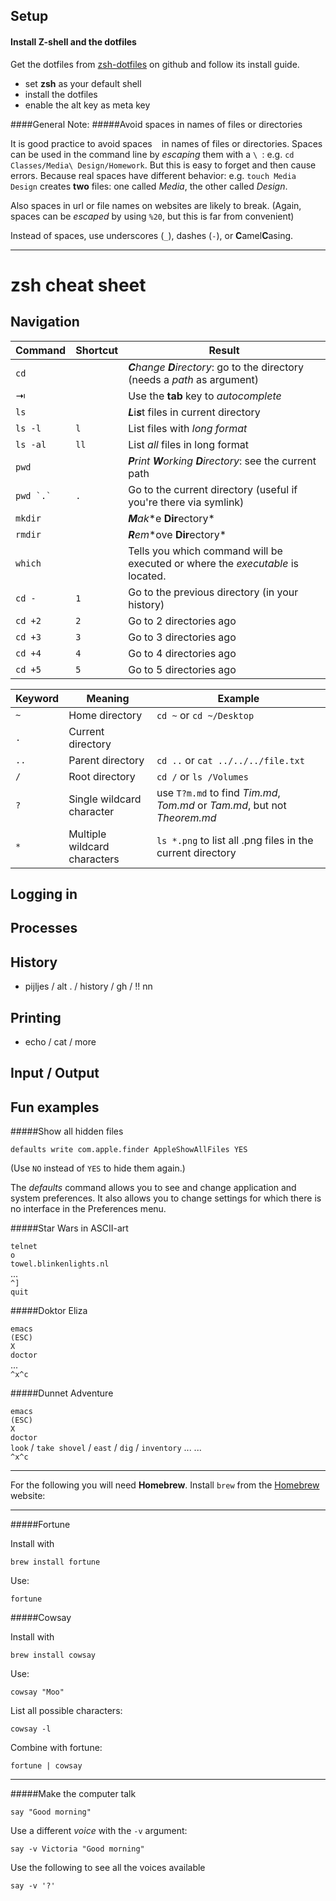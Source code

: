 ## Setup

#### Install Z-shell and the dotfiles

Get the dotfiles from [zsh-dotfiles](https://github.com/irlabs/zsh-dotfiles) on github and follow its install guide.

- set **zsh** as your default shell
- install the dotfiles
- enable the alt key as meta key

####General Note:
#####Avoid spaces in names of files or directories

It is good practice to avoid spaces ` ` in names of files or directories. Spaces can be used in the command line by *escaping* them with a `\ `: e.g. `cd Classes/Media\ Design/Homework`. But this is easy to forget and then cause errors. Because real spaces have different behavior: e.g. `touch Media Design` creates **two** files: one called *Media*, the other called *Design*.

Also spaces in url or file names on websites are likely to break. (Again, spaces can be *escaped* by using `%20`, but this is far from convenient)

Instead of spaces, use underscores (`_`), dashes (`-`), or **C**amel**C**asing.

----

# zsh cheat sheet

## Navigation


| Command      | Shortcut | Result                                                                         |
|--------------|----------|--------------------------------------------------------------------------------|
| `cd`         |          | ***C**hange **D**irectory*: go to the directory (needs a *path* as argument)   |
| ⇥            |          | Use the **tab** key to *autocomplete*                                          |
| `ls`         |          | ***L***i***s***t files in current directory                                    |
| `ls -l`      | `l`      | List files with *long format*                                                  |
| `ls -al`     | `ll`     | List *all* files in long format                                                |
| `pwd`        |          | ***P**rint **W**orking **D**irectory*: see the current path                    |
| ``pwd `.` `` | `.`      | Go to the current directory (useful if you're there via symlink)               |
| `mkdir`      |          | ***M**a**k**e **Dir**ectory*                                                   |
| `rmdir`      |          | ***R**e**m**ove **Dir**ectory*                                                 |
| `which`      |          | Tells you which command will be executed or where the *executable* is located. |
| `cd -`       | `1`      | Go to the previous directory (in your history)                                 |
| `cd +2`      | `2`      | Go to 2 directories ago                                                        |
| `cd +3`      | `3`      | Go to 3 directories ago                                                        |
| `cd +4`      | `4`      | Go to 4 directories ago                                                        |
| `cd +5`      | `5`      | Go to 5 directories ago                                                        |


| Keyword | Meaning                       | Example                                                                     |
|---------|-------------------------------|-----------------------------------------------------------------------------|
| `~`     | Home directory                | `cd ~` or `cd ~/Desktop`                                                    |
| `.`     | Current directory             |                                                                             |
| `..`    | Parent directory              | `cd ..` or `cat ../../../file.txt`                                          |
| `/`     | Root directory                | `cd /` or `ls /Volumes`                                                     |
| `?`     | Single wildcard character     | use `T?m.md` to find *Tim.md*, *Tom.md* or *Tam.md*, but not *Theorem.md*   |
| `*`     | Multiple wildcard characters  | `ls *.png` to list all .png files in the current directory                  |

## Logging in


## Processes

## History

- pijljes / alt . / history / gh / !! nn

## Printing

- echo / cat / more 

## Input / Output

## Fun examples

#####Show all hidden files

`defaults write com.apple.finder AppleShowAllFiles YES`

(Use `NO` instead of `YES` to hide them again.)

The *defaults* command allows you to see and change application and system preferences. It also allows you to change settings for which there is no interface in the Preferences menu.

#####Star Wars in ASCII-art

`telnet`  
`o`  
`towel.blinkenlights.nl`  
...  
`^]`  
`quit`

#####Doktor Eliza

`emacs`  
`(ESC)`  
`X`  
`doctor`  
...  
`^x^c`  

#####Dunnet Adventure

`emacs`  
`(ESC)`  
`X`  
`doctor`  
`look` / `take shovel` / `east` / `dig` / `inventory` ...
...  
`^x^c`  

----

For the following you will need **Homebrew**. Install `brew` from the [Homebrew](http://brew.sh/index.html) website: 

----

#####Fortune

Install with  

`brew install fortune`  

Use:  

`fortune`

#####Cowsay

Install with  

`brew install cowsay`  

Use:  

`cowsay "Moo"`  

List all possible characters:  

`cowsay -l`  

Combine with fortune:  

`fortune | cowsay`

----

#####Make the computer talk

`say "Good morning"`

Use a different *voice* with the `-v` argument:
 
`say -v Victoria "Good morning"`

Use the following to see all the voices available  

`say -v '?'`

